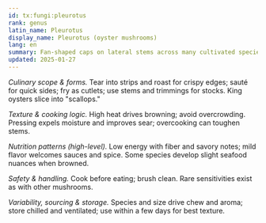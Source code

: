 ```yaml
---
id: tx:fungi:pleurotus
rank: genus
latin_name: Pleurotus
display_name: Pleurotus (oyster mushrooms)
lang: en
summary: Fan-shaped caps on lateral stems across many cultivated species; quick-cooking, great for sautés, roasts, stir-fries, and crispy "pulled" textures in tacos and sandwiches.
updated: 2025-01-27
---
```


_Culinary scope & forms._ Tear into strips and roast for crispy edges; sauté for quick sides; fry as cutlets; use stems and trimmings for stocks. King oysters slice into "scallops."

_Texture & cooking logic._ High heat drives browning; avoid overcrowding. Pressing expels moisture and improves sear; overcooking can toughen stems.

_Nutrition patterns (high-level)._ Low energy with fiber and savory notes; mild flavor welcomes sauces and spice. Some species develop slight seafood nuances when browned.

_Safety & handling._ Cook before eating; brush clean. Rare sensitivities exist as with other mushrooms.

_Variability, sourcing & storage._ Species and size drive chew and aroma; store chilled and ventilated; use within a few days for best texture.
